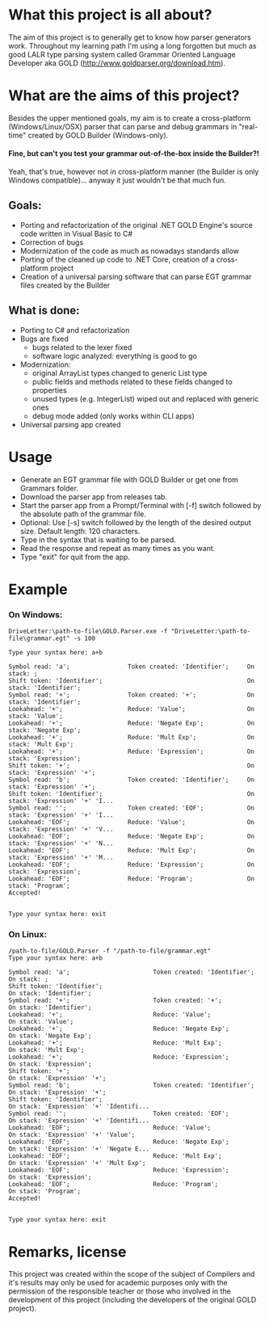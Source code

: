 # What this project is all about?
The aim of this project is to generally get to know how parser generators work. Throughout my learning path I'm using a long forgotten but much as good LALR type parsing system called Grammar Oriented Language Developer aka GOLD (http://www.goldparser.org/download.htm).

# What are the aims of this project?
Besides the upper mentioned goals, my aim is to create a cross-platform (Windows/Linux/OSX) parser that can parse and debug grammars in "real-time" created by GOLD Builder (Windows-only).

#### Fine, but can't you test your grammar out-of-the-box inside the Builder?!
Yeah, that's true, however not in cross-platform manner (the Builder is only Windows compatible)... anyway it just wouldn't be that much fun.

## Goals: 
  * Porting and refactorization of the original .NET GOLD Engine's source code written in Visual Basic to C#
  * Correction of bugs
  * Modernization of the code as much as nowadays standards allow
  * Porting of the cleaned up code to .NET Core, creation of a cross-platform project
  * Creation of a universal parsing software that can parse EGT grammar files created by the Builder

## What is done:
  * Porting to C# and refactorization
  * Bugs are fixed
    * bugs related to the lexer fixed
    * software logic analyzed: everything is good to go
  * Modernization:
    * original ArrayList types changed to generic List<T> type
    * public fields and methods related to these fields changed to properties
    * unused types (e.g. IntegerList) wiped out and replaced with generic ones
    * debug mode added (only works within CLI apps)
  * Universal parsing app created

# Usage
  - Generate an EGT grammar file with GOLD Builder or get one from Grammars folder.
  - Download the parser app from releases tab.
  - Start the parser app from a Prompt/Terminal with [-f] switch followed by the absolute path of the grammar file.
  - Optional: Use [-s] switch followed by the length of the desired output size. Default length: 120 characters.
  - Type in the syntax that is waiting to be parsed.
  - Read the response and repeat as many times as you want.
  - Type "exit" for quit from the app.

# Example
### On Windows:
```
DriveLetter:\path-to-file\GOLD.Parser.exe -f "DriveLetter:\path-to-file\grammar.egt" -s 100

Type your syntax here: a+b

Symbol read: 'a';                Token created: 'Identifier';     On stack: ;
Shift token: 'Identifier';                                        On stack: 'Identifier';
Symbol read: '+';                Token created: '+';              On stack: 'Identifier';
Lookahead: '+';                  Reduce: 'Value';                 On stack: 'Value';
Lookahead: '+';                  Reduce: 'Negate Exp';            On stack: 'Negate Exp';
Lookahead: '+';                  Reduce: 'Mult Exp';              On stack: 'Mult Exp';
Lookahead: '+';                  Reduce: 'Expression';            On stack: 'Expression';
Shift token: '+';                                                 On stack: 'Expression' '+';
Symbol read: 'b';                Token created: 'Identifier';     On stack: 'Expression' '+';
Shift token: 'Identifier';                                        On stack: 'Expression' '+' 'I...
Symbol read: '';                 Token created: 'EOF';            On stack: 'Expression' '+' 'I...
Lookahead: 'EOF';                Reduce: 'Value';                 On stack: 'Expression' '+' 'V...
Lookahead: 'EOF';                Reduce: 'Negate Exp';            On stack: 'Expression' '+' 'N...
Lookahead: 'EOF';                Reduce: 'Mult Exp';              On stack: 'Expression' '+' 'M...
Lookahead: 'EOF';                Reduce: 'Expression';            On stack: 'Expression';
Lookahead: 'EOF';                Reduce: 'Program';               On stack: 'Program';
Accepted!


Type your syntax here: exit
```
### On Linux:
```
/path-to-file/GOLD.Parser -f "/path-to-file/grammar.egt"
Type your syntax here: a+b

Symbol read: 'a';                       Token created: 'Identifier';            On stack: ;
Shift token: 'Identifier';                                                      On stack: 'Identifier';
Symbol read: '+';                       Token created: '+';                     On stack: 'Identifier';
Lookahead: '+';                         Reduce: 'Value';                        On stack: 'Value';
Lookahead: '+';                         Reduce: 'Negate Exp';                   On stack: 'Negate Exp';
Lookahead: '+';                         Reduce: 'Mult Exp';                     On stack: 'Mult Exp';
Lookahead: '+';                         Reduce: 'Expression';                   On stack: 'Expression';
Shift token: '+';                                                               On stack: 'Expression' '+';
Symbol read: 'b';                       Token created: 'Identifier';            On stack: 'Expression' '+';
Shift token: 'Identifier';                                                      On stack: 'Expression' '+' 'Identifi...
Symbol read: '';                        Token created: 'EOF';                   On stack: 'Expression' '+' 'Identifi...
Lookahead: 'EOF';                       Reduce: 'Value';                        On stack: 'Expression' '+' 'Value';
Lookahead: 'EOF';                       Reduce: 'Negate Exp';                   On stack: 'Expression' '+' 'Negate E...
Lookahead: 'EOF';                       Reduce: 'Mult Exp';                     On stack: 'Expression' '+' 'Mult Exp';
Lookahead: 'EOF';                       Reduce: 'Expression';                   On stack: 'Expression';
Lookahead: 'EOF';                       Reduce: 'Program';                      On stack: 'Program';
Accepted!


Type your syntax here: exit
```

# Remarks, license
This project was created within the scope of the subject of Compilers and it's results may only be used for academic purposes only with the permission of the responsible teacher or those who involved in the development of this project  (including the developers of the original GOLD project).
